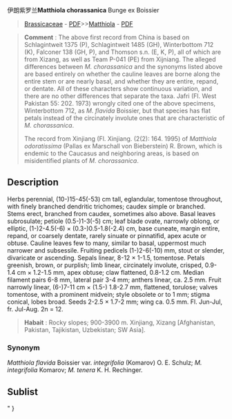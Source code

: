 伊朗紫罗兰**Matthiola chorassanica** Bunge ex Boissier

> [Brassicaceae](http://www.iplant.cn/info/Brassicaceae?t=foc) - [PDF](http://www.iplant.cn/foc/pdf/Brassicaceae.pdf)>>[Matthiola](http://www.iplant.cn/info/Matthiola?t=foc) - [PDF](http://www.iplant.cn/foc/pdf/Matthiola.pdf)

> **Comment** : 
> The above first record from China is based on Schlagintweit 1375 (P), Schlagintweit 1485 (GH), Winterbottom 712 (K), Falconer 138 (GH, P), and Thomson s.n. (E, K, P), all of which are from Xizang, as well as Team P-041 (PE) from Xijniang. The alleged differences between *M. chorassanica* and the synonyms listed above are based entirely on whether the cauline leaves are borne along the entire stem or are nearly basal, and whether they are entire, repand, or dentate. All of these characters show continuous variation, and there are no other differences that separate the taxa. Jafri (Fl. West Pakistan 55: 202. 1973) wrongly cited one of the above specimens, Winterbottom 712, as *M. flavida* Boissier, but that species has flat petals instead of the circinately involute ones that are characteristic of *M. chorassanica*.
> 
> The record from Xinjiang (Fl. Xinjiang. (2(2): 164. 1995) of *Matthiola odoratissima* (Pallas ex Marschall von Bieberstein) R. Brown, which is endemic to the Caucasus and neighboring areas, is based on misidentified plants of *M. chorassanica*.
> 
> 

## Description

Herbs perennial, (10-)15-45(-53) cm tall, eglandular, tomentose throughout, with finely branched dendritic trichomes; caudex simple or branched. Stems erect, branched from caudex, sometimes also above. Basal leaves subrosulate; petiole (0.5-)1-3(-5) cm; leaf blade ovate, narrowly oblong, or elliptic, (1-)2-4.5(-6) × (0.3-)0.5-1.8(-2.4) cm, base cuneate, margin entire, repand, or coarsely dentate, rarely sinuate or pinnatifid, apex acute or obtuse. Cauline leaves few to many, similar to basal, uppermost much narrower and subsessile. Fruiting pedicels (1-)2-6(-10) mm, stout or slender, divaricate or ascending. Sepals linear, 8-12 × 1-1.5, tomentose. Petals greenish, brown, or purplish; limb linear, circinately involute, crisped, 0.9-1.4 cm × 1.2-1.5 mm, apex obtuse; claw flattened, 0.8-1.2 cm. Median filament pairs 6-8 mm, lateral pair 3-4 mm; anthers linear, ca. 2.5 mm. Fruit narrowly linear, (6-)7-11 cm × (1.5-) 1.8-2.7 mm, flattened, torulose; valves tomentose, with a prominent midvein; style obsolete or to 1 mm; stigma conical, lobes broad. Seeds 2-2.5 × 1.7-2 mm; wing ca. 0.5 mm. Fl. Jun-Jul, fr. Jul-Aug. 2n = 12.

> **Habait** : 
> Rocky slopes; 900-3900 m. Xinjiang, Xizang [Afghanistan, Pakistan, Tajikistan, Uzbekistan; SW Asia].

### Synonym
*Matthiola flavida* Boissier var. *integrifolia* (Komarov) O. E. Schulz; *M. integrifolia* Komarov; *M. tenera* K. H. Rechinger.

## Sublist
"
}
